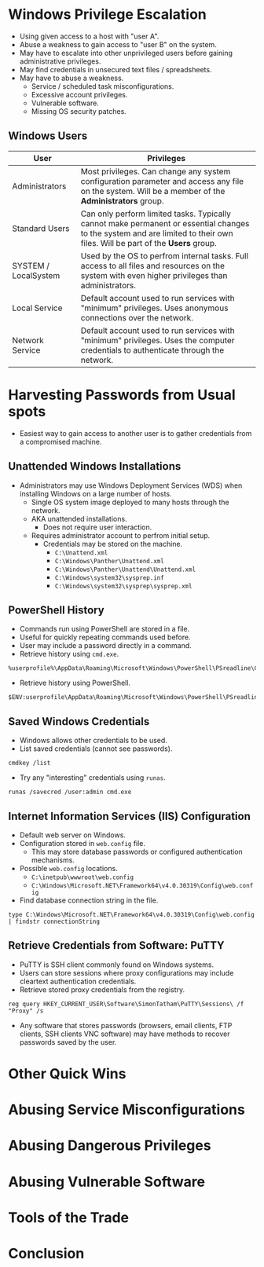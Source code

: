 # Windows Privilege Escalation
* Using given access to a host with "user A".
* Abuse a weakness to gain access to "user B" on the system.
* May have to escalate into other unprivileged users before gaining administrative privileges.
* May find credentials in unsecured text files / spreadsheets.
* May have to abuse a weakness.
  * Service / scheduled task misconfigurations.
  * Excessive account privileges.
  * Vulnerable software.
  * Missing OS security patches.
## Windows Users

| User | Privileges
| --- | ---
| Administrators | Most privileges. Can change any system configuration parameter and access any file on the system.  Will be a member of the **Administrators** group.
| Standard Users | Can only perform limited tasks. Typically cannot make permanent or essential changes to the system and are limited to their own files.  Will be part of the **Users** group.
| SYSTEM / LocalSystem | Used by the OS to perfrom internal tasks. Full access to all files and resources on the system with even higher privileges than administrators.
| Local Service | Default account used to run services with "minimum" privileges. Uses anonymous connections over the network.
| Network Service | Default account used to run services with "minimum" privileges. Uses the computer credentials to authenticate through the network.

# Harvesting Passwords from Usual spots
* Easiest way to gain access to another user is to gather credentials from a compromised machine.
## Unattended Windows Installations
* Administrators may use Windows Deployment Services (WDS) when installing Windows on a large number of hosts.
  * Single OS system image deployed to many hosts through the network.
  * AKA unattended installations.
    * Does not require user interaction.
  * Requires administrator account to perfrom initial setup.
    * Credentials may be stored on the machine.
      * `C:\Unattend.xml`
      * `C:\Windows\Panther\Unattend.xml`
      * `C:\Windows\Panther\Unattend\Unattend.xml`
      * `C:\Windows\system32\sysprep.inf`
      * `C:\Windows\system32\sysprep\sysprep.xml`
## PowerShell History
* Commands run using PowerShell are stored in a file.
* Useful for quickly repeating commands used before.
* User may include a password directly in a command.
* Retrieve history using `cmd.exe`.
```
%userprofile%\AppData\Roaming\Microsoft\Windows\PowerShell\PSreadline\ConsoleHost_history.txt
```
* Retrieve history using PowerShell.
```
$ENV:userprofile\AppData\Roaming\Microsoft\Windows\PowerShell\PSreadline\ConsoleHost_history.txt
```
## Saved Windows Credentials
* Windows allows other credentials to be used.
* List saved credentials (cannot see passwords).
```
cmdkey /list
```
* Try any "interesting" credentials using `runas`.
```
runas /savecred /user:admin cmd.exe
```
## Internet Information Services (IIS) Configuration
* Default web server on Windows.
* Configuration stored in `web.config` file.
  * This may store database passwords or configured authentication mechanisms.
* Possible `web.config` locations.
  * `C:\inetpub\wwwroot\web.config`
  * `C:\Windows\Microsoft.NET\Framework64\v4.0.30319\Config\web.config`
* Find database connection string in the file.
```
type C:\Windows\Microsoft.NET\Framework64\v4.0.30319\Config\web.config | findstr connectionString
```
## Retrieve Credentials from Software: PuTTY
* PuTTY is SSH client commonly found on Windows systems.
* Users can store sessions where proxy configurations may include cleartext authentication credentials.
* Retrieve stored proxy credentials from the registry.
```
reg query HKEY_CURRENT_USER\Software\SimonTatham\PuTTY\Sessions\ /f "Proxy" /s
```
* Any software that stores passwords (browsers, email clients, FTP clients, SSH clients VNC software) may have methods to recover passwords saved by the user.

# Other Quick Wins


# Abusing Service Misconfigurations


# Abusing Dangerous Privileges


# Abusing Vulnerable Software


# Tools of the Trade


# Conclusion
